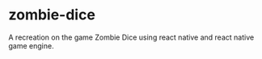 # zombie-dice
A recreation on the game Zombie Dice using react native and react native game engine.
